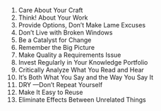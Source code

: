 1. Care About Your Craft
2. Think! About Your Work
3. Provide Options, Don’t Make Lame Excuses
4. Don’t Live with Broken Windows
5. Be a Catalyst for Change
6. Remember the Big Picture
7. Make Quality a Requirements Issue
8. Invest Regularly in Your Knowledge Portfolio
9. Critically Analyze What You Read and Hear
10. It’s Both What You Say and the Way You Say It
11. DRY —Don’t Repeat Yourself
12. Make It Easy to Reuse
13. Eliminate Effects Between Unrelated Things